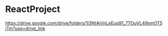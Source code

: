 # ReactProject
https://drive.google.com/drive/folders/1l3NtAjVnLeEuq91_7TOuVL49smOT5jTm?usp=drive_link
